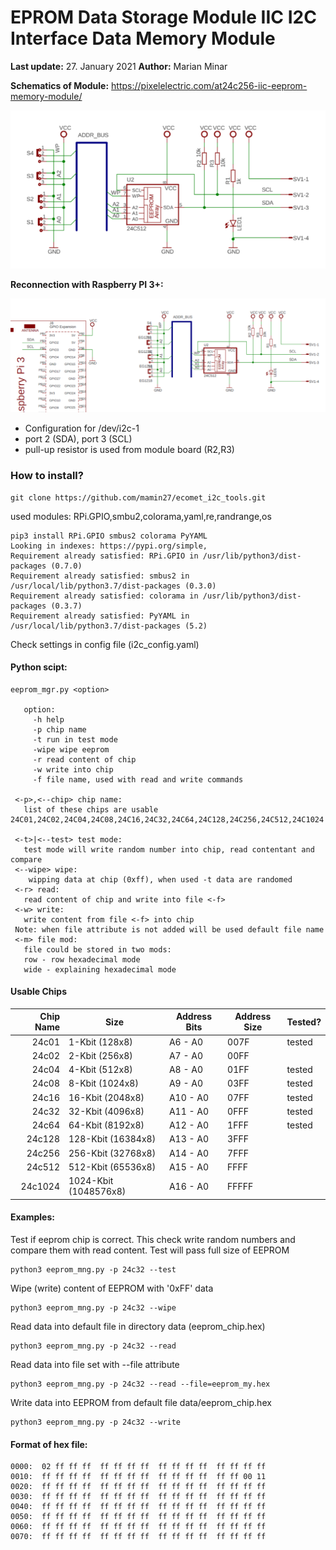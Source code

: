 # EPROM Data Storage Module IIC I2C Interface Data Memory Module #

**Last update:**  27. January 2021
**Author:** Marian Minar

**Schematics of Module:**
https://pixelelectric.com/at24c256-iic-eeprom-memory-module/

![Schematics](Schematics.PNG)

**Reconnection with Raspberry PI 3+:**

![Schematics_2](Schematics_2.PNG)

* Configuration for /dev/i2c-1
* port 2 (SDA), port 3 (SCL)
* pull-up resistor is used from module board (R2,R3)

### How to install? ###
```console
git clone https://github.com/mamin27/ecomet_i2c_tools.git
```

used modules:
RPi.GPIO,smbu2,colorama,yaml,re,randrange,os

```console
pip3 install RPi.GPIO smbus2 colorama PyYAML
Looking in indexes: https://pypi.org/simple,
Requirement already satisfied: RPi.GPIO in /usr/lib/python3/dist-packages (0.7.0)
Requirement already satisfied: smbus2 in /usr/local/lib/python3.7/dist-packages (0.3.0)
Requirement already satisfied: colorama in /usr/lib/python3/dist-packages (0.3.7)
Requirement already satisfied: PyYAML in /usr/local/lib/python3.7/dist-packages (5.2)
```

Check settings in config file (i2c_config.yaml)

#### Python scipt: ####
```console
eeprom_mgr.py <option>
   
   option:
     -h help
     -p chip name
     -t run in test mode
     -wipe wipe eeprom
     -r read content of chip
     -w write into chip
     -f file name, used with read and write commands
   
 <-p>,<--chip> chip name:
   list of these chips are usable 24C01,24C02,24C04,24C08,24C16,24C32,24C64,24C128,24C256,24C512,24C1024
   
 <-t>|<--test> test mode:
   test mode will write random number into chip, read contentant and compare
 <--wipe> wipe:
    wipping data at chip (0xff), when used -t data are randomed
 <-r> read:
   read content of chip and write into file <-f>
 <-w> write:
   write content from file <-f> into chip
 Note: when file attribute is not added will be used default file name
 <-m> file mod:
   file could be stored in two mods:
   row - row hexadecimal mode
   wide - explaining hexadecimal mode
```

#### Usable Chips ####
Chip Name | Size  | Address Bits | Address Size | Tested?
----------------: | ------ | ------------------- | ------------------ | -------------
24c01 | 1-Kbit (128x8) | A6  - A0 | 007F | tested
24c02 | 2-Kbit (256x8) | A7  - A0 | 00FF
24c04 | 4-Kbit (512x8) | A8  - A0 | 01FF | tested
24c08 | 8-Kbit (1024x8) | A9  - A0 | 03FF | tested
24c16 | 16-Kbit (2048x8) | A10 - A0 | 07FF | tested
24c32 | 32-Kbit (4096x8) | A11 - A0 | 0FFF | tested
24c64 | 64-Kbit (8192x8) | A12 - A0 | 1FFF | tested
24c128 | 128-Kbit (16384x8) | A13 - A0 | 3FFF
24c256 | 256-Kbit (32768x8) | A14 - A0 | 7FFF
24c512 | 512-Kbit (65536x8) | A15 - A0 | FFFF
24c1024 | 1024-Kbit (1048576x8) | A16 - A0 | FFFFF

#### Examples: ####
Test if eeprom chip is correct. This check write random numbers and compare them with read content. Test will pass full size of EEPROM
```console
python3 eeprom_mng.py -p 24c32 --test
```
Wipe (write) content of EEPROM with '0xFF' data
```console
python3 eeprom_mng.py -p 24c32 --wipe
 ```
Read data into default file in directory data (eeprom_chip.hex)
```console
python3 eeprom_mng.py -p 24c32 --read
```
Read data into file set with --file attribute
```console
python3 eeprom_mng.py -p 24c32 --read --file=eeprom_my.hex
```
 
Write data into EEPROM from default file data/eeprom_chip.hex
```console
python3 eeprom_mng.py -p 24c32 --write
```

#### Format of hex file: ####
```console
0000:  02 ff ff ff  ff ff ff ff  ff ff ff ff  ff ff ff ff
0010:  ff ff ff ff  ff ff ff ff  ff ff ff ff  ff ff 00 11
0020:  ff ff ff ff  ff ff ff ff  ff ff ff ff  ff ff ff ff
0030:  ff ff ff ff  ff ff ff ff  ff ff ff ff  ff ff ff ff
0040:  ff ff ff ff  ff ff ff ff  ff ff ff ff  ff ff ff ff
0050:  ff ff ff ff  ff ff ff ff  ff ff ff ff  ff ff ff ff
0060:  ff ff ff ff  ff ff ff ff  ff ff ff ff  ff ff ff ff
0070:  ff ff ff ff  ff ff ff ff  ff ff ff ff  ff ff ff ff
```


